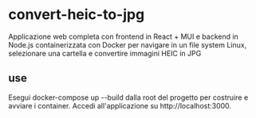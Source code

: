 # convert-heic-to-jpg

Applicazione web completa con frontend in React + MUI e backend in Node.js containerizzata con Docker per navigare in un file system Linux, selezionare una cartella e convertire immagini HEIC in JPG

## use

Esegui docker-compose up --build dalla root del progetto per costruire e avviare i container.
Accedi all'applicazione su http://localhost:3000.
